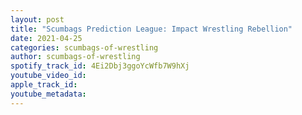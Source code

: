 ```yaml
---
layout: post
title: "Scumbags Prediction League: Impact Wrestling Rebellion"
date: 2021-04-25
categories: scumbags-of-wrestling
author: scumbags-of-wrestling
spotify_track_id: 4Ei2Dbj3ggoYcWfb7W9hXj
youtube_video_id: 
apple_track_id: 
youtube_metadata: 
---
```


